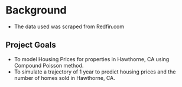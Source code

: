 # Background

- The data used was scraped from Redfin.com

## Project Goals 
 
- To model Housing Prices for properties in Hawthorne, CA using Compound Poisson method.
- To simulate a trajectory of 1 year to predict housing prices and the number of homes sold in Hawthorne, CA.

 
 
